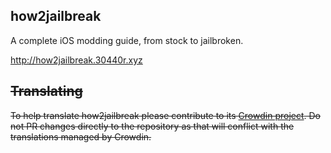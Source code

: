 ## how2jailbreak
A complete iOS modding guide, from stock to jailbroken.

http://how2jailbreak.30440r.xyz

## ~~Translating~~

~~To help translate how2jailbreak please contribute to its [Crowdin project](https://crowdin.com/project/sample). Do not PR changes directly to the repository as that will conflict with the translations managed by Crowdin.~~
